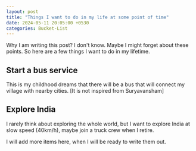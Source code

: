 ```yaml
---
layout: post
title: "Things I want to do in my life at some point of time"
date: 2024-05-11 20:05:00 +0530
categories: Bucket-List
---
```


Why I am writing this post? I don't know. Maybe I might forget about these points.
So here are a few things I want to do in my lifetime.

## Start a bus service

This is my childhood dreams that there will be a bus that will connect my village with nearby cities. [It is not inspired from Suryavansham]

## Explore India

I rarely think about exploring the whole world, but I want to explore India at slow speed (40km/h), maybe join a truck crew when I retire.

I will add more items here, when I will be ready to write them out.

